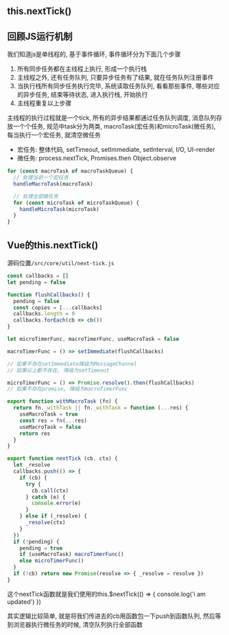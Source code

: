 ## this.nextTick()

## 回顾JS运行机制

我们知道js是单线程的, 基于事件循环, 事件循环分为下面几个步骤

1. 所有同步任务都在主线程上执行, 形成一个执行栈
2. 主线程之外, 还有任务队列, 只要异步任务有了结果, 就在任务队列注册事件
3. 当执行栈所有同步任务执行完毕, 系统读取任务队列, 看看那些事件, 哪些对应的异步任务, 结束等待状态, 进入执行栈, 开始执行
4. 主线程重复以上步骤

主线程的执行过程就是一个tick, 所有的异步结果都通过任务队列调度, 消息队列存放一个个任务, 规范中task分为两类, macroTask(宏任务)和microTask(微任务), 每当执行一个宏任务, 就清空微任务

- 宏任务: 整体代码, setTimeout, setImmediate, setInterval, I/O, UI-render
- 微任务: process.nextTick, Promises.then Object.observe

```js
for (const macroTask of macroTaskQueue) {
  // 处理当前一个宏任务
  handleMacroTask(macroTask)

  // 处理全部微任务
  for (const microTask of microTaskQueue) {
    handleMicroTask(microTask)
  }
}

```

## Vue的this.nextTick()

源码位置`/src/core/util/next-tick.js`

```js
const callbacks = []
let pending = false

function flushCallbacks() {
  pending = false
  const copies = [...callbacks]
  callbacks.length = 0
  callbacks.forEach(cb => cb())
}

let microTimerFunc, macroTimerFunc, useMacroTask = false

macroTimerFunc = () => setImmediate(flushCallbacks)

// 如果不存在setImmediate降级为MessageChannel
// 如果以上都不存在, 降级为setTimeout

microTimerFunc = () => Promise.resolve().then(flushCallbacks)
// 如果不存在promise, 降级为macroTimerFunc

export function withMacroTask (fn) {
  return fn._withTask || fn._withTask = function (...res) {
    useMacroTask = true
    const res = fn(...res)
    useMacroTask = false
    return res
  }
}

export function nextTick (cb, ctx) {
  let _resolve
  callbacks.push(() => {
    if (cb) {
      try {
        cb.call(ctx)
      } catch (e) {
        console.error(e)
      }
    } else if (_resolve) {
      _resolve(ctx)
    }
  })
  if (!pending) {
    pending = true
    if (useMacroTask) macroTimerFunc()
    else microTimerFunc()
  }
  if (!cb) return new Promise(resolve => { _resolve = resolve })
}
```

这个nextTick函数就是我们使用的this.$nextTick(() => {
  console.log('i am updated')
})

其实逻辑比较简单, 就是将我们传进去的cb用函数包一下push到函数队列, 然后等到浏览器执行微任务的时候, 清空队列执行全部函数